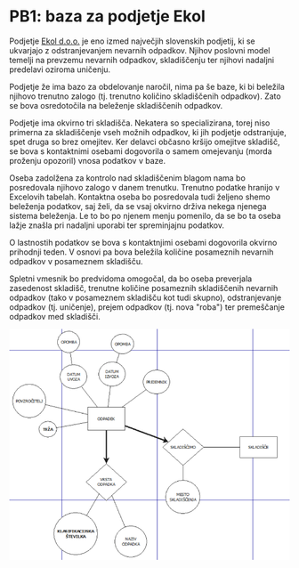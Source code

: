 # PB1: baza za podjetje Ekol

Podjetje [Ekol d.o.o.](https://ekorel.ekol.si/) je eno izmed največjih slovenskih podjetij, ki se ukvarjajo z odstranjevanjem nevarnih odpadkov. Njihov poslovni model temelji na prevzemu nevarnih odpadkov, skladiščenju ter njihovi nadaljni predelavi oziroma uničenju.

Podjetje že ima bazo za obdelovanje naročil, nima pa še baze, ki bi beležila njihovo trenutno zalogo (tj. trenutno količino skladiščenih odpadkov). Zato se bova osredotočila na beleženje skladiščenih odpadkov.

Podjetje ima okvirno tri skladišča. Nekatera so specializirana, torej niso primerna za skladiščenje vseh možnih odpadkov, ki jih podjetje odstranjuje, spet druga so brez omejitev. Ker delavci občasno kršijo omejitve skladišč, se bova s kontaktnimi osebami dogovorila o samem omejevanju (morda proženju opozoril) vnosa podatkov v baze.

Oseba zadolžena za kontrolo nad skladiščenim blagom nama bo posredovala njihovo zalogo v danem trenutku. Trenutno podatke hranijo v Excelovih tabelah. Kontaktna oseba bo posredovala tudi željeno shemo beleženja podatkov, saj želi, da se vsaj okvirno drživa nekega njenega sistema beleženja. Le to bo po njenem menju pomenilo, da se bo ta oseba lažje znašla pri nadaljni uporabi ter spreminjajnu podatkov.

O lastnostih podatkov se bova s kontaktnjimi osebami dogovorila okvirno prihodnji teden. V osnovi pa bova beležila količine posameznih nevarnih odpadkov v posameznem skladišču.

Spletni vmesnik bo predvidoma omogočal, da bo oseba preverjala zasedenost skladišč, trenutne količine posameznih skladiščenih nevarnih odpadkov (tako v posameznem skladišču kot tudi skupno), odstranjevanje odpadkov (tj. uničenje), prejem odpadkov (tj. nova "roba") ter premeščanje odpadkov med skladišči.

![er](./er.png)
